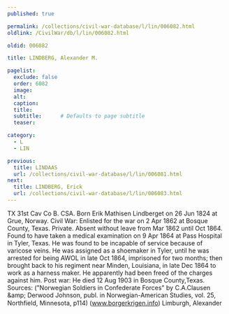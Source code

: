 ```yaml
---
published: true

permalink: /collections/civil-war-database/l/lin/006082.html
oldlink: /CivilWar/db/l/lin/006082.html

oldid: 006082

title: LINDBERG, Alexander M.

pagelist:
  exclude: false
  order: 6082
  image: 
  alt:
  caption:
  title:
  subtitle:      # Defaults to page subtitle
  teaser:

category: 
  - L 
  - LIN

previous:
  title: LINDAAS
  url: /collections/civil-war-database/l/lin/006081.html  
next:
  title: LINDBERG, Erick
  url: /collections/civil-war-database/l/lin/006083.html   
---
```

TX 31st Cav Co B. CSA. Born Erik Mathisen Lindberget on 26 Jun 1824 at Grue, Norway. Civil War: Enlisted for the war on 2 Apr 1862 at Bosque County, Texas. Private. Absent without leave from Mar 1862 until Oct 1864. Found to have taken a medical examination on 9 Apr 1864 at Pass Hospital in Tyler, Texas. He was found to be incapable of service because of varicose veins. He was assigned as a shoemaker in Tyler, until he was arrested for being AWOL in late Oct 1864, imprisoned for two months; then brought back to his regiment near Minden, Louisiana, in late Dec 1864 to work as a harness maker. He apparently had been freed of the charges against him. Post war: He died 12 Aug 1903 in Bosque County,Texas. Sources: (&quot;Norwegian Soldiers in Confederate Forces&quot; by C.A.Clausen &amp;amp; Derwood Johnson, publ. in Norwegian-American Studies, vol. 25, Northfield, Minnesota, p114) (www.borgerkrigen.info) &#147;Limburgh, Alexander&#148;